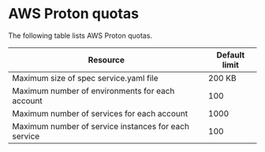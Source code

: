 # AWS Proton quotas<a name="ag-limits"></a>

The following table lists AWS Proton quotas\.


| Resource | Default limit | 
| --- | --- | 
| Maximum size of spec service\.yaml file | 200 KB | 
| Maximum number of environments for each account | 100 | 
| Maximum number of services for each account | 1000 | 
| Maximum number of service instances for each service | 100 | 